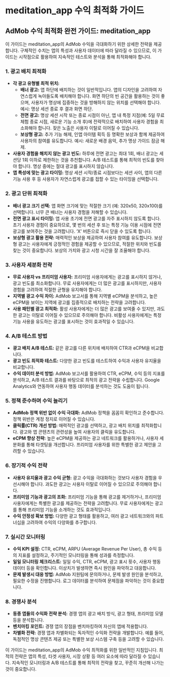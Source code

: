 # meditation_app 수익 최적화 가이드

## AdMob 수익 최적화 완전 가이드: meditation_app

이 가이드는 meditation_app의 AdMob 수익을 극대화하기 위한 상세한 전략을 제공합니다.  구체적인 수치는 앱의 특성과 사용자 데이터에 따라 달라질 수 있으므로, 이 가이드는 시작점으로 활용하여 지속적인 테스트와 분석을 통해 최적화해야 합니다.

### 1. 광고 배치 최적화

* **각 광고 유형별 최적 위치:**
    * **배너 광고:** 앱 하단에 배치하는 것이 일반적입니다.  앱의 디자인을 고려하여 자연스럽게 녹아들도록 배치해야 합니다.  화면 하단의 빈 공간을 활용하는 것이 좋으며, 사용자가 명상에 집중하는 것을 방해하지 않는 위치를 선택해야 합니다.  예시:  명상 세션 종료 후 결과 화면 하단.
    * **전면 광고:**  명상 세션 시작 또는 종료 시점이 아닌, 앱 내 특정 지점(예: 5일 무료 체험 종료 시점, 새로운 기능 소개 후)에 전략적으로 배치하여 사용자 경험을 최소화해야 합니다.  잦은 노출은 사용자 이탈로 이어질 수 있습니다.
    * **보상형 광고:**  추가 기능 해제, 인앱 아이템 획득 등 명확한 보상과 함께 제공하여 사용자의 참여를 유도합니다.  예시:  새로운 배경 음악, 추가 명상 가이드 잠금 해제.
* **사용자 경험을 해치지 않는 광고 빈도:**  하루에 전면 광고는 최대 1회, 배너 광고는 세션당 1회 이하로 제한하는 것을 추천합니다.  A/B 테스트를 통해 최적의 빈도를 찾아야 합니다.  명상 중에는 절대 광고를 표시하지 않습니다.
* **앱 특성에 맞는 광고 타이밍:**  명상 세션 시작/종료 시점보다는 세션 사이, 앱의 다른 기능 사용 후 등 사용자가 자연스럽게 광고를 접할 수 있는 타이밍을 선택합니다.


### 2. 광고 단위 최적화

* **배너 광고 크기 선택:**  앱 화면 크기에 맞는 적절한 크기 (예: 320x50, 320x100)를 선택합니다.  너무 큰 배너는 사용자 경험을 저해할 수 있습니다.
* **전면 광고 표시 타이밍:**  앱 사용 초기에 전면 광고를 자주 표시하지 않도록 합니다.  초기 사용자 경험이 중요하므로, 몇 번의 세션 후 또는 특정 기능 이용 시점에 전면 광고를 보여주는 것을 고려합니다.  ‘X’ 버튼으로 즉시 닫을 수 있도록 합니다.
* **보상형 광고 활용 전략:**  매력적인 보상을 제공하여 사용자 참여를 유도합니다.  보상형 광고는 사용자에게 긍정적인 경험을 제공할 수 있으므로, 적절한 위치와 빈도를 찾는 것이 중요합니다.  보상의 가치와 광고 시청 시간을 잘 조율해야 합니다.


### 3. 사용자 세분화 전략

* **무료 사용자 vs 프리미엄 사용자:**  프리미엄 사용자에게는 광고를 표시하지 않거나, 광고 빈도를 최소화합니다.  무료 사용자에게는 더 많은 광고를 표시하지만, 사용자 경험을 고려하여 적절한 균형을 유지해야 합니다.
* **지역별 광고 수익 차이:**  AdMob 보고서를 통해 지역별 eCPM을 분석하고, 높은 eCPM을 보이는 지역에 광고를 집중적으로 배치하는 전략을 고려합니다.
* **사용 패턴별 광고 최적화:**  활성 사용자에게는 더 많은 광고를 보여줄 수 있지만, 과도한 광고는 이탈로 이어질 수 있으므로 주의해야 합니다.  비활성 사용자에게는 특정 기능 사용을 유도하는 광고를 표시하는 것이 효과적일 수 있습니다.


### 4. A/B 테스트 방법

* **광고 배치 A/B 테스트:**  같은 광고를 다른 위치에 배치하여 CTR과 eCPM을 비교합니다.
* **광고 빈도 최적화 테스트:**  다양한 광고 빈도를 테스트하여 수익과 사용자 유지율을 비교합니다.
* **수익 데이터 분석 방법:**  AdMob 보고서를 활용하여 CTR, eCPM, 수익 등의 지표를 분석하고,  A/B 테스트 결과를 바탕으로 최적의 광고 전략을 수립합니다.  Google Analytics와 연동하여 사용자 행동 데이터를 분석하는 것도 도움이 됩니다.


### 5. 정책 준수하며 수익 늘리기

* **AdMob 정책 위반 없이 수익 극대화:**  AdMob 정책을 꼼꼼히 확인하고 준수합니다.  정책 위반은 계정 정지로 이어질 수 있습니다.
* **클릭률(CTR) 개선 방법:**  매력적인 광고를 선택하고, 광고 배치 위치를 최적화합니다.  광고와 앱 콘텐츠의 관련성을 높여 사용자의 클릭을 유도합니다.
* **eCPM 향상 전략:**  높은 eCPM을 제공하는 광고 네트워크를 활용하거나,  사용자 세분화를 통해 타겟팅을 개선합니다.  프리미엄 사용자를 위한 특별한 광고 제안을 고려할 수 있습니다.


### 6. 장기적 수익 전략

* **사용자 유지율과 광고 수익 균형:**  광고 수익을 극대화하는 것보다 사용자 경험을 우선시해야 합니다.  과도한 광고는 사용자 이탈로 이어질 수 있으므로 주의해야 합니다.
* **프리미엄 기능과 광고의 조화:**  프리미엄 기능을 통해 광고를 제거하거나, 프리미엄 사용자에게는 특별한 광고를 제공하는 전략을 고려합니다.  무료 사용자에게는 광고를 통해 프리미엄 기능을 소개하는 것도 효과적입니다.
* **수익 안정성 확보 방법:**  다양한 광고 형태를 활용하고,  여러 광고 네트워크와의 파트너십을 고려하여 수익의 다양화를 추구합니다.


### 7. 실시간 모니터링

* **수익 KPI 설정:**  CTR, eCPM, ARPU (Average Revenue Per User),  총 수익 등의 지표를 설정하고,  주기적인 모니터링을 통해 성과를 측정합니다.
* **일일 모니터링 체크리스트:**  일일 수익, CTR, eCPM, 광고 표시 횟수, 사용자 행동 데이터 등을 확인합니다.  이상치가 발생하면 즉시 원인을 파악하고 대응합니다.
* **문제 발생시 대응 방법:**  AdMob 지원팀에 문의하거나,  문제 발생 원인을 분석하고,  필요한 수정을 진행합니다.  로그 데이터를 분석하여 문제점을 파악하는 것이 중요합니다.


### 8. 경쟁사 분석

* **동종 앱들의 수익화 전략 분석:**  경쟁 앱의 광고 배치 방식, 광고 형태,  프리미엄 모델 등을 분석합니다.
* **벤치마킹 포인트:**  경쟁 앱의 장점을 벤치마킹하여  자신의 앱에 적용합니다.
* **차별화 전략:**  경쟁 앱과 차별화되는  독자적인 수익화 전략을 개발합니다.  예를 들어,  독점적인 명상 콘텐츠 제공 또는 특별한 보상 시스템 구축 등을 고려할 수 있습니다.


이 가이드는 meditation_app의 AdMob 수익 최적화를 위한 일반적인 지침입니다.  최적의 전략은 앱의 특성,  타겟 사용자,  시장 상황 등 여러 요소에 따라 달라질 수 있습니다.  지속적인 모니터링과 A/B 테스트를 통해  최적의 전략을 찾고,  꾸준히 개선해 나가는 것이 중요합니다.
